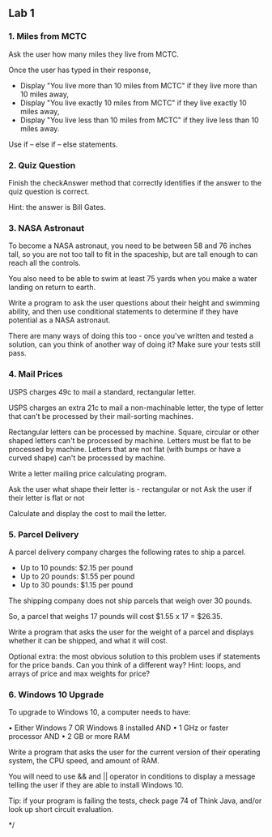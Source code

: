 ## Lab 1


### 1. Miles from MCTC

Ask the user how many miles they live from MCTC.

Once the user has typed in their response,

*	Display "You live more than 10 miles from MCTC" if they live more than 10 miles away,
*	Display "You live exactly 10 miles from MCTC" if they live exactly 10 miles away,
*	Display "You live less than 10 miles from MCTC" if they live less than 10 miles away.

Use if – else if – else statements.

  
### 2. Quiz Question
       
Finish the checkAnswer method that correctly identifies if the answer to the quiz question is correct.

Hint: the answer is Bill Gates.
    
    
### 3. NASA Astronaut
 
To become a NASA astronaut, you need to be between 58 and 76 inches tall, so you
are not too tall to fit in the spaceship, but are tall enough to can reach all the controls.

You also need to be able to swim at least 75 yards when you make a water landing on return to earth.

Write a program to ask the user questions about their height and swimming ability,
and then use conditional statements to determine if they have potential as a NASA astronaut.

There are many ways of doing this too - once you've written and tested a solution,
can you think of another way of doing it? Make sure your tests still pass.


### 4. Mail Prices

USPS charges 49c to mail a standard, rectangular letter.

USPS charges an extra 21c to mail a non-machinable letter,
the type of letter that can't be processed by their mail-sorting machines.

Rectangular letters can be processed by machine. Square, circular or other shaped letters can't be processed by machine.
Letters must be flat to be processed by machine. Letters that are not flat (with bumps or have a curved shape) can't be processed by machine.

Write a letter mailing price calculating program.

Ask the user what shape their letter is - rectangular or not
Ask the user if their letter is flat or not

Calculate and display the cost to mail the letter.

  
### 5. Parcel Delivery

A parcel delivery company charges the following rates to ship a parcel.

*	Up to 10 pounds: $2.15 per pound
*	Up to 20 pounds: $1.55 per pound
*	Up to 30 pounds: $1.15 per pound

The shipping company does not ship parcels that weigh over 30 pounds.

So, a parcel that weighs 17 pounds will cost $1.55 x 17 = $26.35.

Write a program that asks the user for the weight of a parcel and displays whether it can be shipped, and what it will cost.

Optional extra: the most obvious solution to this problem uses if statements for the price bands. Can you think of a different way?  Hint:  loops, and arrays of price and max weights for price?


### 6. Windows 10 Upgrade

 To upgrade to Windows 10, a computer needs to have:

 •	Either Windows 7 OR Windows 8 installed   AND
 •	1 GHz or faster processor   AND
 •	2 GB or more RAM

 Write a program that asks the user for the current version of their
 operating system, the CPU speed, and amount of RAM.

 You will need to use && and || operator in conditions to display a message telling the user
 if they are able to install Windows 10.
 
 Tip: if your program is failing the tests, check page 74 of Think Java, and/or look up short circuit evaluation.

 */